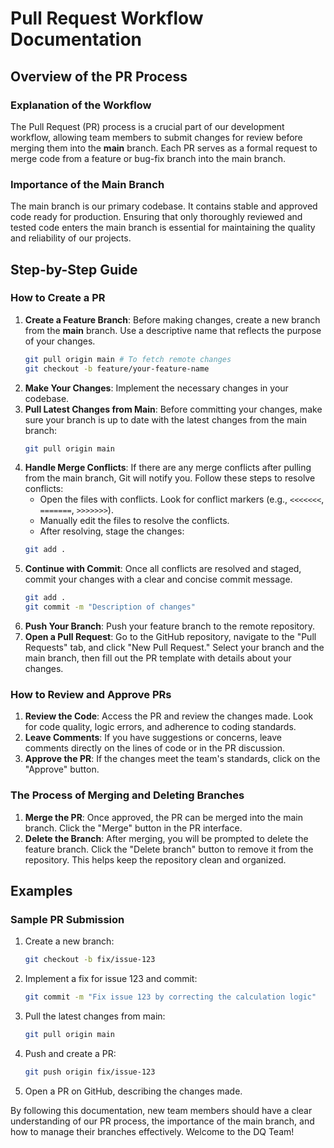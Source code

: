 # Pull Request Workflow Documentation

## Overview of the PR Process

### Explanation of the Workflow

The Pull Request (PR) process is a crucial part of our development workflow, allowing team members to submit changes for review before merging them into the **main** branch. Each PR serves as a formal request to merge code from a feature or bug-fix branch into the main branch.

### Importance of the Main Branch

The main branch is our primary codebase. It contains stable and approved code ready for production. Ensuring that only thoroughly reviewed and tested code enters the main branch is essential for maintaining the quality and reliability of our projects.

## Step-by-Step Guide

### How to Create a PR

1. **Create a Feature Branch**: Before making changes, create a new branch from the **main** branch. Use a descriptive name that reflects the purpose of your changes.
   ```bash
   git pull origin main # To fetch remote changes
   git checkout -b feature/your-feature-name
   ```
2. **Make Your Changes**: Implement the necessary changes in your codebase.
3. **Pull Latest Changes from Main**: Before committing your changes, make sure your branch is up to date with the latest changes from the main branch:
   ```bash
   git pull origin main
   ```
4. **Handle Merge Conflicts**: If there are any merge conflicts after pulling from the main branch, Git will notify you. Follow these steps to resolve conflicts:
   - Open the files with conflicts. Look for conflict markers (e.g., `<<<<<<<`, `=======`, `>>>>>>>`).
   - Manually edit the files to resolve the conflicts.
   - After resolving, stage the changes:
   ```bash
   git add .
   ```
5. **Continue with Commit**: Once all conflicts are resolved and staged, commit your changes with a clear and concise commit message.
   ```bash
   git add .
   git commit -m "Description of changes"
   ```
6. **Push Your Branch**: Push your feature branch to the remote repository.
7. **Open a Pull Request**: Go to the GitHub repository, navigate to the "Pull Requests" tab, and click "New Pull Request." Select your branch and the main branch, then fill out the PR template with details about your changes.

### How to Review and Approve PRs

1. **Review the Code**: Access the PR and review the changes made. Look for code quality, logic errors, and adherence to coding standards.
2. **Leave Comments**: If you have suggestions or concerns, leave comments directly on the lines of code or in the PR discussion.
3. **Approve the PR**: If the changes meet the team's standards, click on the "Approve" button.

### The Process of Merging and Deleting Branches

1.  **Merge the PR**: Once approved, the PR can be merged into the main branch. Click the "Merge" button in the PR interface.
2.  **Delete the Branch**: After merging, you will be prompted to delete the feature branch. Click the "Delete branch" button to remove it from the repository. This helps keep the repository clean and organized.

## Examples

### Sample PR Submission

1.  Create a new branch:
    ```bash
    git checkout -b fix/issue-123
    ```
2.  Implement a fix for issue 123 and commit:
    ```bash
    git commit -m "Fix issue 123 by correcting the calculation logic"
    ```
3.  Pull the latest changes from main:
    ```bash
    git pull origin main
    ```
4.  Push and create a PR:
    ```bash
    git push origin fix/issue-123
    ```
5.  Open a PR on GitHub, describing the changes made.

By following this documentation, new team members should have a clear understanding of our PR process, the importance of the main branch, and how to manage their branches effectively. Welcome to the DQ Team!
